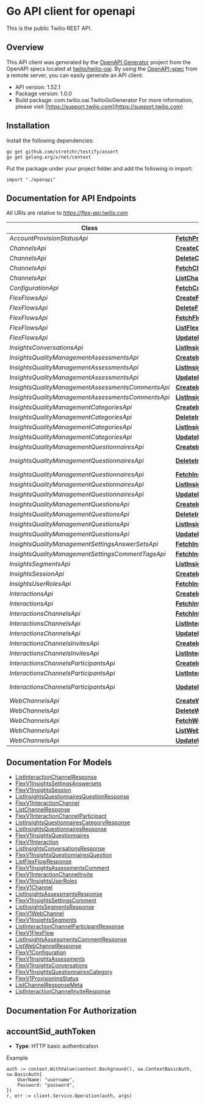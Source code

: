# Go API client for openapi

This is the public Twilio REST API.

## Overview
This API client was generated by the [OpenAPI Generator](https://openapi-generator.tech) project from the OpenAPI specs located at [twilio/twilio-oai](https://github.com/twilio/twilio-oai/tree/main/spec).  By using the [OpenAPI-spec](https://www.openapis.org/) from a remote server, you can easily generate an API client.

- API version: 1.52.1
- Package version: 1.0.0
- Build package: com.twilio.oai.TwilioGoGenerator
For more information, please visit [https://support.twilio.com](https://support.twilio.com)

## Installation

Install the following dependencies:

```shell
go get github.com/stretchr/testify/assert
go get golang.org/x/net/context
```

Put the package under your project folder and add the following in import:

```golang
import "./openapi"
```

## Documentation for API Endpoints

All URIs are relative to *https://flex-api.twilio.com*

Class | Method | HTTP request | Description
------------ | ------------- | ------------- | -------------
*AccountProvisionStatusApi* | [**FetchProvisioningStatus**](docs/AccountProvisionStatusApi.md#fetchprovisioningstatus) | **Get** /v1/account/provision/status | 
*ChannelsApi* | [**CreateChannel**](docs/ChannelsApi.md#createchannel) | **Post** /v1/Channels | 
*ChannelsApi* | [**DeleteChannel**](docs/ChannelsApi.md#deletechannel) | **Delete** /v1/Channels/{Sid} | 
*ChannelsApi* | [**FetchChannel**](docs/ChannelsApi.md#fetchchannel) | **Get** /v1/Channels/{Sid} | 
*ChannelsApi* | [**ListChannel**](docs/ChannelsApi.md#listchannel) | **Get** /v1/Channels | 
*ConfigurationApi* | [**FetchConfiguration**](docs/ConfigurationApi.md#fetchconfiguration) | **Get** /v1/Configuration | 
*FlexFlowsApi* | [**CreateFlexFlow**](docs/FlexFlowsApi.md#createflexflow) | **Post** /v1/FlexFlows | 
*FlexFlowsApi* | [**DeleteFlexFlow**](docs/FlexFlowsApi.md#deleteflexflow) | **Delete** /v1/FlexFlows/{Sid} | 
*FlexFlowsApi* | [**FetchFlexFlow**](docs/FlexFlowsApi.md#fetchflexflow) | **Get** /v1/FlexFlows/{Sid} | 
*FlexFlowsApi* | [**ListFlexFlow**](docs/FlexFlowsApi.md#listflexflow) | **Get** /v1/FlexFlows | 
*FlexFlowsApi* | [**UpdateFlexFlow**](docs/FlexFlowsApi.md#updateflexflow) | **Post** /v1/FlexFlows/{Sid} | 
*InsightsConversationsApi* | [**ListInsightsConversations**](docs/InsightsConversationsApi.md#listinsightsconversations) | **Get** /v1/Insights/Conversations | 
*InsightsQualityManagementAssessmentsApi* | [**CreateInsightsAssessments**](docs/InsightsQualityManagementAssessmentsApi.md#createinsightsassessments) | **Post** /v1/Insights/QualityManagement/Assessments | 
*InsightsQualityManagementAssessmentsApi* | [**ListInsightsAssessments**](docs/InsightsQualityManagementAssessmentsApi.md#listinsightsassessments) | **Get** /v1/Insights/QualityManagement/Assessments | 
*InsightsQualityManagementAssessmentsApi* | [**UpdateInsightsAssessments**](docs/InsightsQualityManagementAssessmentsApi.md#updateinsightsassessments) | **Post** /v1/Insights/QualityManagement/Assessments/{AssessmentSid} | 
*InsightsQualityManagementAssessmentsCommentsApi* | [**CreateInsightsAssessmentsComment**](docs/InsightsQualityManagementAssessmentsCommentsApi.md#createinsightsassessmentscomment) | **Post** /v1/Insights/QualityManagement/Assessments/Comments | 
*InsightsQualityManagementAssessmentsCommentsApi* | [**ListInsightsAssessmentsComment**](docs/InsightsQualityManagementAssessmentsCommentsApi.md#listinsightsassessmentscomment) | **Get** /v1/Insights/QualityManagement/Assessments/Comments | 
*InsightsQualityManagementCategoriesApi* | [**CreateInsightsQuestionnairesCategory**](docs/InsightsQualityManagementCategoriesApi.md#createinsightsquestionnairescategory) | **Post** /v1/Insights/QualityManagement/Categories | 
*InsightsQualityManagementCategoriesApi* | [**DeleteInsightsQuestionnairesCategory**](docs/InsightsQualityManagementCategoriesApi.md#deleteinsightsquestionnairescategory) | **Delete** /v1/Insights/QualityManagement/Categories/{CategorySid} | 
*InsightsQualityManagementCategoriesApi* | [**ListInsightsQuestionnairesCategory**](docs/InsightsQualityManagementCategoriesApi.md#listinsightsquestionnairescategory) | **Get** /v1/Insights/QualityManagement/Categories | 
*InsightsQualityManagementCategoriesApi* | [**UpdateInsightsQuestionnairesCategory**](docs/InsightsQualityManagementCategoriesApi.md#updateinsightsquestionnairescategory) | **Post** /v1/Insights/QualityManagement/Categories/{CategorySid} | 
*InsightsQualityManagementQuestionnairesApi* | [**CreateInsightsQuestionnaires**](docs/InsightsQualityManagementQuestionnairesApi.md#createinsightsquestionnaires) | **Post** /v1/Insights/QualityManagement/Questionnaires | 
*InsightsQualityManagementQuestionnairesApi* | [**DeleteInsightsQuestionnaires**](docs/InsightsQualityManagementQuestionnairesApi.md#deleteinsightsquestionnaires) | **Delete** /v1/Insights/QualityManagement/Questionnaires/{QuestionnaireSid} | 
*InsightsQualityManagementQuestionnairesApi* | [**FetchInsightsQuestionnaires**](docs/InsightsQualityManagementQuestionnairesApi.md#fetchinsightsquestionnaires) | **Get** /v1/Insights/QualityManagement/Questionnaires/{QuestionnaireSid} | 
*InsightsQualityManagementQuestionnairesApi* | [**ListInsightsQuestionnaires**](docs/InsightsQualityManagementQuestionnairesApi.md#listinsightsquestionnaires) | **Get** /v1/Insights/QualityManagement/Questionnaires | 
*InsightsQualityManagementQuestionnairesApi* | [**UpdateInsightsQuestionnaires**](docs/InsightsQualityManagementQuestionnairesApi.md#updateinsightsquestionnaires) | **Post** /v1/Insights/QualityManagement/Questionnaires/{QuestionnaireSid} | 
*InsightsQualityManagementQuestionsApi* | [**CreateInsightsQuestionnairesQuestion**](docs/InsightsQualityManagementQuestionsApi.md#createinsightsquestionnairesquestion) | **Post** /v1/Insights/QualityManagement/Questions | 
*InsightsQualityManagementQuestionsApi* | [**DeleteInsightsQuestionnairesQuestion**](docs/InsightsQualityManagementQuestionsApi.md#deleteinsightsquestionnairesquestion) | **Delete** /v1/Insights/QualityManagement/Questions/{QuestionSid} | 
*InsightsQualityManagementQuestionsApi* | [**ListInsightsQuestionnairesQuestion**](docs/InsightsQualityManagementQuestionsApi.md#listinsightsquestionnairesquestion) | **Get** /v1/Insights/QualityManagement/Questions | 
*InsightsQualityManagementQuestionsApi* | [**UpdateInsightsQuestionnairesQuestion**](docs/InsightsQualityManagementQuestionsApi.md#updateinsightsquestionnairesquestion) | **Post** /v1/Insights/QualityManagement/Questions/{QuestionSid} | 
*InsightsQualityManagementSettingsAnswerSetsApi* | [**FetchInsightsSettingsAnswersets**](docs/InsightsQualityManagementSettingsAnswerSetsApi.md#fetchinsightssettingsanswersets) | **Get** /v1/Insights/QualityManagement/Settings/AnswerSets | 
*InsightsQualityManagementSettingsCommentTagsApi* | [**FetchInsightsSettingsComment**](docs/InsightsQualityManagementSettingsCommentTagsApi.md#fetchinsightssettingscomment) | **Get** /v1/Insights/QualityManagement/Settings/CommentTags | 
*InsightsSegmentsApi* | [**ListInsightsSegments**](docs/InsightsSegmentsApi.md#listinsightssegments) | **Get** /v1/Insights/Segments | 
*InsightsSessionApi* | [**CreateInsightsSession**](docs/InsightsSessionApi.md#createinsightssession) | **Post** /v1/Insights/Session | 
*InsightsUserRolesApi* | [**FetchInsightsUserRoles**](docs/InsightsUserRolesApi.md#fetchinsightsuserroles) | **Get** /v1/Insights/UserRoles | 
*InteractionsApi* | [**CreateInteraction**](docs/InteractionsApi.md#createinteraction) | **Post** /v1/Interactions | 
*InteractionsApi* | [**FetchInteraction**](docs/InteractionsApi.md#fetchinteraction) | **Get** /v1/Interactions/{Sid} | 
*InteractionsChannelsApi* | [**FetchInteractionChannel**](docs/InteractionsChannelsApi.md#fetchinteractionchannel) | **Get** /v1/Interactions/{InteractionSid}/Channels/{Sid} | 
*InteractionsChannelsApi* | [**ListInteractionChannel**](docs/InteractionsChannelsApi.md#listinteractionchannel) | **Get** /v1/Interactions/{InteractionSid}/Channels | 
*InteractionsChannelsApi* | [**UpdateInteractionChannel**](docs/InteractionsChannelsApi.md#updateinteractionchannel) | **Post** /v1/Interactions/{InteractionSid}/Channels/{Sid} | 
*InteractionsChannelsInvitesApi* | [**CreateInteractionChannelInvite**](docs/InteractionsChannelsInvitesApi.md#createinteractionchannelinvite) | **Post** /v1/Interactions/{InteractionSid}/Channels/{ChannelSid}/Invites | 
*InteractionsChannelsInvitesApi* | [**ListInteractionChannelInvite**](docs/InteractionsChannelsInvitesApi.md#listinteractionchannelinvite) | **Get** /v1/Interactions/{InteractionSid}/Channels/{ChannelSid}/Invites | 
*InteractionsChannelsParticipantsApi* | [**CreateInteractionChannelParticipant**](docs/InteractionsChannelsParticipantsApi.md#createinteractionchannelparticipant) | **Post** /v1/Interactions/{InteractionSid}/Channels/{ChannelSid}/Participants | 
*InteractionsChannelsParticipantsApi* | [**ListInteractionChannelParticipant**](docs/InteractionsChannelsParticipantsApi.md#listinteractionchannelparticipant) | **Get** /v1/Interactions/{InteractionSid}/Channels/{ChannelSid}/Participants | 
*InteractionsChannelsParticipantsApi* | [**UpdateInteractionChannelParticipant**](docs/InteractionsChannelsParticipantsApi.md#updateinteractionchannelparticipant) | **Post** /v1/Interactions/{InteractionSid}/Channels/{ChannelSid}/Participants/{Sid} | 
*WebChannelsApi* | [**CreateWebChannel**](docs/WebChannelsApi.md#createwebchannel) | **Post** /v1/WebChannels | 
*WebChannelsApi* | [**DeleteWebChannel**](docs/WebChannelsApi.md#deletewebchannel) | **Delete** /v1/WebChannels/{Sid} | 
*WebChannelsApi* | [**FetchWebChannel**](docs/WebChannelsApi.md#fetchwebchannel) | **Get** /v1/WebChannels/{Sid} | 
*WebChannelsApi* | [**ListWebChannel**](docs/WebChannelsApi.md#listwebchannel) | **Get** /v1/WebChannels | 
*WebChannelsApi* | [**UpdateWebChannel**](docs/WebChannelsApi.md#updatewebchannel) | **Post** /v1/WebChannels/{Sid} | 


## Documentation For Models

 - [ListInteractionChannelResponse](docs/ListInteractionChannelResponse.md)
 - [FlexV1InsightsSettingsAnswersets](docs/FlexV1InsightsSettingsAnswersets.md)
 - [FlexV1InsightsSession](docs/FlexV1InsightsSession.md)
 - [ListInsightsQuestionnairesQuestionResponse](docs/ListInsightsQuestionnairesQuestionResponse.md)
 - [FlexV1InteractionChannel](docs/FlexV1InteractionChannel.md)
 - [ListChannelResponse](docs/ListChannelResponse.md)
 - [FlexV1InteractionChannelParticipant](docs/FlexV1InteractionChannelParticipant.md)
 - [ListInsightsQuestionnairesCategoryResponse](docs/ListInsightsQuestionnairesCategoryResponse.md)
 - [ListInsightsQuestionnairesResponse](docs/ListInsightsQuestionnairesResponse.md)
 - [FlexV1InsightsQuestionnaires](docs/FlexV1InsightsQuestionnaires.md)
 - [FlexV1Interaction](docs/FlexV1Interaction.md)
 - [ListInsightsConversationsResponse](docs/ListInsightsConversationsResponse.md)
 - [FlexV1InsightsQuestionnairesQuestion](docs/FlexV1InsightsQuestionnairesQuestion.md)
 - [ListFlexFlowResponse](docs/ListFlexFlowResponse.md)
 - [FlexV1InsightsAssessmentsComment](docs/FlexV1InsightsAssessmentsComment.md)
 - [FlexV1InteractionChannelInvite](docs/FlexV1InteractionChannelInvite.md)
 - [FlexV1InsightsUserRoles](docs/FlexV1InsightsUserRoles.md)
 - [FlexV1Channel](docs/FlexV1Channel.md)
 - [ListInsightsAssessmentsResponse](docs/ListInsightsAssessmentsResponse.md)
 - [FlexV1InsightsSettingsComment](docs/FlexV1InsightsSettingsComment.md)
 - [ListInsightsSegmentsResponse](docs/ListInsightsSegmentsResponse.md)
 - [FlexV1WebChannel](docs/FlexV1WebChannel.md)
 - [FlexV1InsightsSegments](docs/FlexV1InsightsSegments.md)
 - [ListInteractionChannelParticipantResponse](docs/ListInteractionChannelParticipantResponse.md)
 - [FlexV1FlexFlow](docs/FlexV1FlexFlow.md)
 - [ListInsightsAssessmentsCommentResponse](docs/ListInsightsAssessmentsCommentResponse.md)
 - [ListWebChannelResponse](docs/ListWebChannelResponse.md)
 - [FlexV1Configuration](docs/FlexV1Configuration.md)
 - [FlexV1InsightsAssessments](docs/FlexV1InsightsAssessments.md)
 - [FlexV1InsightsConversations](docs/FlexV1InsightsConversations.md)
 - [FlexV1InsightsQuestionnairesCategory](docs/FlexV1InsightsQuestionnairesCategory.md)
 - [FlexV1ProvisioningStatus](docs/FlexV1ProvisioningStatus.md)
 - [ListChannelResponseMeta](docs/ListChannelResponseMeta.md)
 - [ListInteractionChannelInviteResponse](docs/ListInteractionChannelInviteResponse.md)


## Documentation For Authorization



## accountSid_authToken

- **Type**: HTTP basic authentication

Example

```golang
auth := context.WithValue(context.Background(), sw.ContextBasicAuth, sw.BasicAuth{
    UserName: "username",
    Password: "password",
})
r, err := client.Service.Operation(auth, args)
```

